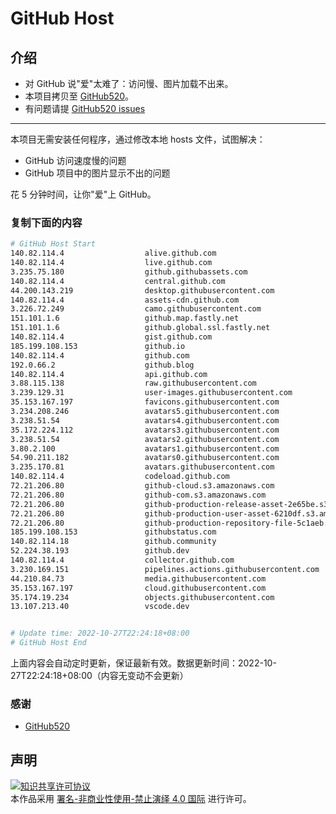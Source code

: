 # GitHub Host
## 介绍
- 对 GitHub 说"爱"太难了：访问慢、图片加载不出来。
- 本项目拷贝至 [GitHub520](https://github.com/521xueweihan/GitHub520)。
- 有问题请提 [GitHub520 issues](https://github.com/521xueweihan/GitHub520/issues/new)

---

本项目无需安装任何程序，通过修改本地 hosts 文件，试图解决：
- GitHub 访问速度慢的问题
- GitHub 项目中的图片显示不出的问题

花 5 分钟时间，让你"爱"上 GitHub。

### 复制下面的内容
```bash
# GitHub Host Start
140.82.114.4                  alive.github.com
140.82.114.4                  live.github.com
3.235.75.180                  github.githubassets.com
140.82.114.4                  central.github.com
44.200.143.219                desktop.githubusercontent.com
140.82.114.4                  assets-cdn.github.com
3.226.72.249                  camo.githubusercontent.com
151.101.1.6                   github.map.fastly.net
151.101.1.6                   github.global.ssl.fastly.net
140.82.114.4                  gist.github.com
185.199.108.153               github.io
140.82.114.4                  github.com
192.0.66.2                    github.blog
140.82.114.4                  api.github.com
3.88.115.138                  raw.githubusercontent.com
3.239.129.31                  user-images.githubusercontent.com
35.153.167.197                favicons.githubusercontent.com
3.234.208.246                 avatars5.githubusercontent.com
3.238.51.54                   avatars4.githubusercontent.com
35.172.224.112                avatars3.githubusercontent.com
3.238.51.54                   avatars2.githubusercontent.com
3.80.2.100                    avatars1.githubusercontent.com
54.90.211.182                 avatars0.githubusercontent.com
3.235.170.81                  avatars.githubusercontent.com
140.82.114.4                  codeload.github.com
72.21.206.80                  github-cloud.s3.amazonaws.com
72.21.206.80                  github-com.s3.amazonaws.com
72.21.206.80                  github-production-release-asset-2e65be.s3.amazonaws.com
72.21.206.80                  github-production-user-asset-6210df.s3.amazonaws.com
72.21.206.80                  github-production-repository-file-5c1aeb.s3.amazonaws.com
185.199.108.153               githubstatus.com
140.82.114.18                 github.community
52.224.38.193                 github.dev
140.82.114.4                  collector.github.com
3.230.169.151                 pipelines.actions.githubusercontent.com
44.210.84.73                  media.githubusercontent.com
35.153.167.197                cloud.githubusercontent.com
35.174.19.234                 objects.githubusercontent.com
13.107.213.40                 vscode.dev


# Update time: 2022-10-27T22:24:18+08:00
# GitHub Host End

```
上面内容会自动定时更新，保证最新有效。数据更新时间：2022-10-27T22:24:18+08:00（内容无变动不会更新）

### 感谢

- [GitHub520](https://github.com/521xueweihan/GitHub520)

## 声明
<a rel="license" href="https://creativecommons.org/licenses/by-nc-nd/4.0/deed.zh"><img alt="知识共享许可协议" style="border-width: 0" src="https://licensebuttons.net/l/by-nc-nd/4.0/88x31.png"></a><br>本作品采用 <a rel="license" href="https://creativecommons.org/licenses/by-nc-nd/4.0/deed.zh">署名-非商业性使用-禁止演绎 4.0 国际</a> 进行许可。